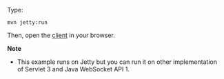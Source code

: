 Type:

```
mvn jetty:run
```

Then, open the [client](http://jsbin.com/nirocovofe/1/edit?js,console) in your browser.

**Note**

* This example runs on Jetty but you can run it on other implementation of Servlet 3 and Java WebSocket API 1.
